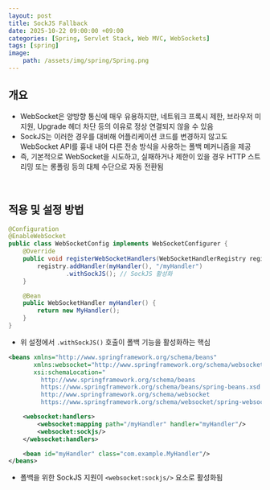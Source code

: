 ```yaml
---
layout: post
title: SockJS Fallback
date: 2025-10-22 09:00:00 +09:00
categories: [Spring, Servlet Stack, Web MVC, WebSockets]
tags: [spring]
image:
    path: /assets/img/spring/Spring.png
---
```


## 개요

- WebSocket은 양방향 통신에 매우 유용하지만, 네트워크 프록시 제한, 브라우저 미지원, Upgrade 헤더 차단 등의 이유로 정상 연결되지 않을 수 있음
- SockJS는 이러한 경우를 대비해 어플리케이션 코드를 변경하지 않고도 WebSocket API를 흉내 내어 다른 전송 방식을 사용하는 폴백 메커니즘을 제공
- 즉, 기본적으로 WebSocket을 시도하고, 실패하거나 제한이 있을 경우 HTTP 스트리밍 또는 롱폴링 등의 대체 수단으로 자동 전환됨

<br>

## 적용 및 설정 방법

```java
@Configuration
@EnableWebSocket
public class WebSocketConfig implements WebSocketConfigurer {
    @Override
    public void registerWebSocketHandlers(WebSocketHandlerRegistry registry) {
        registry.addHandler(myHandler(), "/myHandler")
                .withSockJS(); // SockJS 활성화
    }

    @Bean
    public WebSocketHandler myHandler() {
        return new MyHandler();
    }
}
```

- 위 설정에서 `.withSockJS()` 호출이 폴백 기능을 활성화하는 핵심

```xml
<beans xmlns="http://www.springframework.org/schema/beans"
       xmlns:websocket="http://www.springframework.org/schema/websocket"
       xsi:schemaLocation="
         http://www.springframework.org/schema/beans
         https://www.springframework.org/schema/beans/spring-beans.xsd
         http://www.springframework.org/schema/websocket
         https://www.springframework.org/schema/websocket/spring-websocket.xsd">

    <websocket:handlers>
        <websocket:mapping path="/myHandler" handler="myHandler"/>
        <websocket:sockjs/>
    </websocket:handlers>

    <bean id="myHandler" class="com.example.MyHandler"/>
</beans>
```

- 폴백을 위한 SockJS 지원이 `<websocket:sockjs/>` 요소로 활성화됨